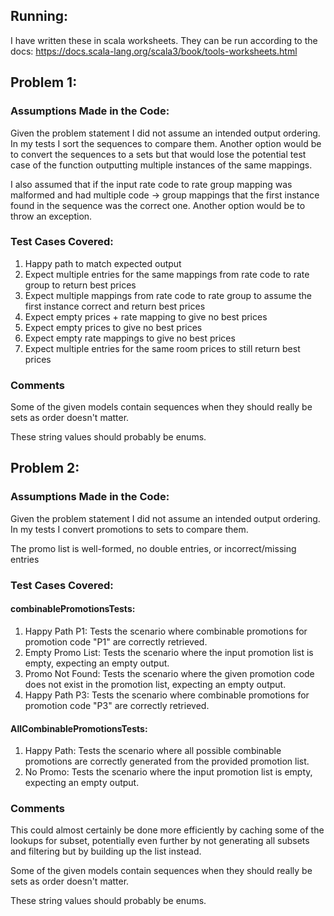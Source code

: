 
## Running: 
I have written these in scala worksheets. They can be run according to the docs: https://docs.scala-lang.org/scala3/book/tools-worksheets.html

## Problem 1:

### Assumptions Made in the Code:
Given the problem statement I did not assume an intended output ordering. In my tests I sort the sequences to compare them.
Another option would be to convert the sequences to a sets but that would lose the potential test case of the function outputting 
multiple instances of the same mappings.


I also assumed that if the input rate code to rate group mapping was malformed and had multiple code -> group mappings
that the first instance found in the sequence was the correct one. Another option would be to throw an exception.

### Test Cases Covered:

1. Happy path to match expected output
2. Expect multiple entries for the same mappings from rate code to rate group to return best prices
3. Expect multiple mappings from rate code to rate group to assume the first instance correct and return best prices
4. Expect empty prices + rate mapping to give no best prices
5. Expect empty prices to give no best prices
6. Expect empty rate mappings to give no best prices
7. Expect multiple entries for the same room prices to still return best prices

### Comments
Some of the given models contain sequences when they should really be sets as order doesn't matter.

These string values should probably be enums.

## Problem 2:

### Assumptions Made in the Code:

Given the problem statement I did not assume an intended output ordering. In my tests I convert promotions to sets to compare them.

The promo list is well-formed, no double entries, or incorrect/missing entries

### Test Cases Covered:

#### combinablePromotionsTests:

1. Happy Path P1: Tests the scenario where combinable promotions for promotion code "P1" are correctly retrieved.
2. Empty Promo List: Tests the scenario where the input promotion list is empty, expecting an empty output.
3. Promo Not Found: Tests the scenario where the given promotion code does not exist in the promotion list, expecting an empty output.
4. Happy Path P3: Tests the scenario where combinable promotions for promotion code "P3" are correctly retrieved.

#### AllCombinablePromotionsTests:

1. Happy Path: Tests the scenario where all possible combinable promotions are correctly generated from the provided promotion list.
2. No Promo: Tests the scenario where the input promotion list is empty, expecting an empty output.

### Comments

This could almost certainly be done more efficiently by caching some of the lookups for subset, potentially even further by not generating all subsets and filtering but by building up the list instead.

Some of the given models contain sequences when they should really be sets as order doesn't matter.

These string values should probably be enums.

